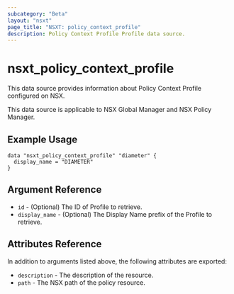```yaml
---
subcategory: "Beta"
layout: "nsxt"
page_title: "NSXT: policy_context_profile"
description: Policy Context Profile Profile data source.
---
```


# nsxt_policy_context_profile

This data source provides information about Policy Context Profile configured on NSX.

This data source is applicable to NSX Global Manager and NSX Policy Manager.

## Example Usage

```hcl
data "nsxt_policy_context_profile" "diameter" {
  display_name = "DIAMETER"
}
```

## Argument Reference

* `id` - (Optional) The ID of Profile to retrieve.
* `display_name` - (Optional) The Display Name prefix of the Profile to retrieve.

## Attributes Reference

In addition to arguments listed above, the following attributes are exported:

* `description` - The description of the resource.
* `path` - The NSX path of the policy resource.
